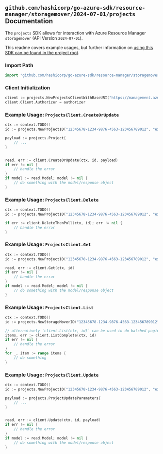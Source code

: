 
## `github.com/hashicorp/go-azure-sdk/resource-manager/storagemover/2024-07-01/projects` Documentation

The `projects` SDK allows for interaction with Azure Resource Manager `storagemover` (API Version `2024-07-01`).

This readme covers example usages, but further information on [using this SDK can be found in the project root](https://github.com/hashicorp/go-azure-sdk/tree/main/docs).

### Import Path

```go
import "github.com/hashicorp/go-azure-sdk/resource-manager/storagemover/2024-07-01/projects"
```


### Client Initialization

```go
client := projects.NewProjectsClientWithBaseURI("https://management.azure.com")
client.Client.Authorizer = authorizer
```


### Example Usage: `ProjectsClient.CreateOrUpdate`

```go
ctx := context.TODO()
id := projects.NewProjectID("12345678-1234-9876-4563-123456789012", "example-resource-group", "storageMoverName", "projectName")

payload := projects.Project{
	// ...
}


read, err := client.CreateOrUpdate(ctx, id, payload)
if err != nil {
	// handle the error
}
if model := read.Model; model != nil {
	// do something with the model/response object
}
```


### Example Usage: `ProjectsClient.Delete`

```go
ctx := context.TODO()
id := projects.NewProjectID("12345678-1234-9876-4563-123456789012", "example-resource-group", "storageMoverName", "projectName")

if err := client.DeleteThenPoll(ctx, id); err != nil {
	// handle the error
}
```


### Example Usage: `ProjectsClient.Get`

```go
ctx := context.TODO()
id := projects.NewProjectID("12345678-1234-9876-4563-123456789012", "example-resource-group", "storageMoverName", "projectName")

read, err := client.Get(ctx, id)
if err != nil {
	// handle the error
}
if model := read.Model; model != nil {
	// do something with the model/response object
}
```


### Example Usage: `ProjectsClient.List`

```go
ctx := context.TODO()
id := projects.NewStorageMoverID("12345678-1234-9876-4563-123456789012", "example-resource-group", "storageMoverName")

// alternatively `client.List(ctx, id)` can be used to do batched pagination
items, err := client.ListComplete(ctx, id)
if err != nil {
	// handle the error
}
for _, item := range items {
	// do something
}
```


### Example Usage: `ProjectsClient.Update`

```go
ctx := context.TODO()
id := projects.NewProjectID("12345678-1234-9876-4563-123456789012", "example-resource-group", "storageMoverName", "projectName")

payload := projects.ProjectUpdateParameters{
	// ...
}


read, err := client.Update(ctx, id, payload)
if err != nil {
	// handle the error
}
if model := read.Model; model != nil {
	// do something with the model/response object
}
```

